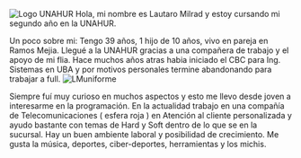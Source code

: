 ![Logo UNAHUR](./assets/UNAHUR.png)
Hola, mi nombre es Lautaro Milrad y estoy cursando mi segundo año en la UNAHUR.

Un poco sobre mi:
    Tengo 39 años, 1 hijo de 10 años, vivo en pareja en Ramos Mejia. Llegué a la UNAHUR gracias a una compañera de trabajo y el apoyo de mi flia. Hace muchos años atras habia iniciado el CBC para Ing. Sistemas en UBA y por motivos personales termine abandonando para            trabajar a full.
        ![LMuniforme](https://github.com/user-attachments/assets/4939740d-a51c-49ca-a5e0-5feb6996b658)


Siempre fuí muy curioso en muchos aspectos y esto me llevo desde joven a interesarme en la programación. 
En la actualidad trabajo en una compañía de Telecomunicaciones ( esfera roja ) en Atención al cliente personalizada y ayudo bastante con temas de Hard y Soft dentro de lo que se en la sucursal. Hay un buen ambiente laboral y posibilidad de crecimiento. Me gusta la 
música, deportes, ciber-deportes, herramientas y los michis.
